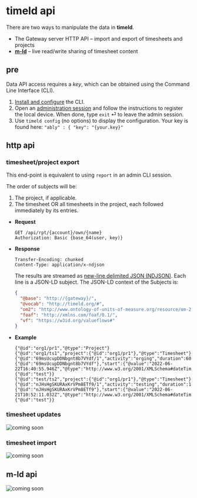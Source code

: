 # timeld api

There are two ways to manipulate the data in **timeld**.

- The Gateway server HTTP API – import and export of timesheets and projects
- [**m-ld**](https://m-ld.org/) – live read/write sharing of timesheet content

## pre

Data API access requires a _key_, which can be obtained using the Command Line Interface (CLI).

1. [Install and configure](https://www.npmjs.com/package/timeld-cli#install) the CLI.
2. Open an [administration session](https://www.npmjs.com/package/timeld-cli#admin) and follow the instructions to register the local device. When done, type `exit` ⏎ to leave the admin session.
3. Use `timeld config` (no options) to display the configuration. Your key is found here: `"ably" : { "key": "{your.key}"`

## http api

### timesheet/project export

This end-point is equivalent to using `report` in an admin CLI session.

The order of subjects will be:

1. The project, if applicable.
2. The timesheet OR all timesheets in the project, each followed immediately by its entries.

- **Request**
  ```
  GET /api/rpt/{account}/own/{name}
  Authorization: Basic {base_64(user, key)}
  ```
- **Response**
  ```
  Transfer-Encoding: chunked
  Content-Type: application/x-ndjson
  ```
  The results are streamed as [new-line delimited JSON (NDJSON)](http://ndjson.org/). Each line is a JSON-LD subject. The JSON-LD context of the Subjects is:
  <!-- TODO: end-point for this -->
  
  ```json
  {
    "@base": "http://{gateway}/",
    "@vocab": "http://timeld.org/#",
    "om2": "http://www.ontology-of-units-of-measure.org/resource/om-2/",
    "foaf": "http://xmlns.com/foaf/0.1/",
    "vf": "https://w3id.org/valueflows#"
  }
  ```
- **Example**
  ```ndjson
  {"@id":"org1/pr1","@type":"Project"}
  {"@id":"org1/ts1","project":{"@id":"org1/pr1"},"@type":"Timesheet"}
  {"@id":"69msUcupDDNbgnt8b7VYdf/1","activity":"orging","duration":60,"session":{"@id":"69msUcupDDNbgnt8b7VYdf"},"start":{"@value":"2022-06-22T16:40:55.946Z","@type":"http://www.w3.org/2001/XMLSchema#dateTime"},"@type":"Entry","vf:provider":{"@id":"test"}}
  {"@id":"test/ts2","project":{"@id":"org1/pr1"},"@type":"Timesheet"}
  {"@id":"nJHsHgSKURAxKrVPm8ETf9/1","activity":"testing","duration":120,"session":{"@id":"nJHsHgSKURAxKrVPm8ETf9"},"start":{"@value":"2022-06-21T10:52:11.032Z","@type":"http://www.w3.org/2001/XMLSchema#dateTime"},"@type":"Entry","vf:provider":{"@id":"test"}}
  ```
  
### timesheet updates

![coming soon](https://img.shields.io/badge/-coming%20soon-red)
  
### timesheet import

![coming soon](https://img.shields.io/badge/-coming%20soon-red)
  
## m-ld api

![coming soon](https://img.shields.io/badge/-coming%20soon-red)
